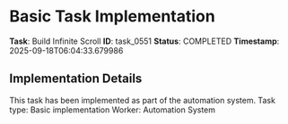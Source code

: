 # Basic Task Implementation

**Task**: Build Infinite Scroll
**ID**: task_0551
**Status**: COMPLETED
**Timestamp**: 2025-09-18T06:04:33.679986

## Implementation Details

This task has been implemented as part of the automation system.
Task type: Basic implementation
Worker: Automation System
